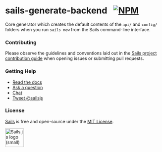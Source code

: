 # sails-generate-backend &nbsp; [![NPM](https://nodei.co/npm/sails-generate-backend.png?downloads=true&stars=true)](https://nodei.co/npm/sails-generate-backend/)

Core generator which creates the default contents of the `api/` and `config/` folders when you run `sails new` from the Sails command-line interface.


### Contributing

Please observe the guidelines and conventions laid out in the [Sails project contribution guide](https://github.com/balderdashy/sails/blob/master/CONTRIBUTING.md) when opening issues or submitting pull requests.


### Getting Help

- [Read the docs](http://sailsjs.org/documentation/concepts/extending-sails/generators)
- [Ask a question](http://stackoverflow.com/questions/tagged/sailsjs?sort=newest&days=30)
- [Chat](http://gitter.im/balderdashy/sails)
- [Tweet @sailsjs](https://twitter.com/sailsjs)


### License

[Sails](http://sailsjs.org) is free and open-source under the [MIT License](http://sails.mit-license.org/).

<a href="http://sailsjs.org" target="_blank" title="Node.js framework for building realtime APIs."><img src="https://github-camo.global.ssl.fastly.net/9e49073459ed4e0e2687b80eaf515d87b0da4a6b/687474703a2f2f62616c64657264617368792e6769746875622e696f2f7361696c732f696d616765732f6c6f676f2e706e67" width=60 alt="Sails.js logo (small)"/></a>
